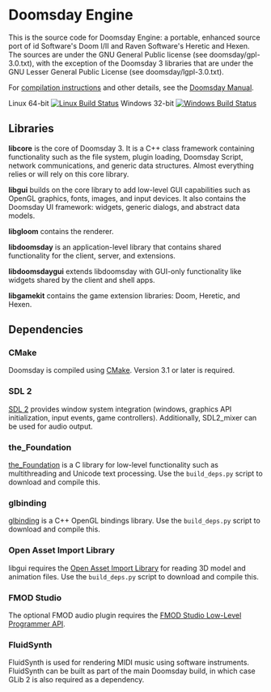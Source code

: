 # Doomsday Engine

This is the source code for Doomsday Engine: a portable, enhanced source port of id Software's Doom I/II and Raven Software's Heretic and Hexen. The sources are under the GNU General Public license (see doomsday/gpl-3.0.txt), with the exception of the Doomsday 3 libraries that are under the GNU Lesser General Public License (see doomsday/lgpl-3.0.txt).

For [compilation instructions](https://manual.dengine.net/devel/compilation) and other details, see the [Doomsday Manual](https://manual.dengine.net/).

Linux 64-bit [![Linux Build Status](https://travis-ci.org/skyjake/Doomsday-Engine.svg)](https://travis-ci.org/skyjake/Doomsday-Engine) Windows 32-bit [![Windows Build Status](https://ci.appveyor.com/api/projects/status/79h7egw7q225gj2h?svg=true)](https://ci.appveyor.com/project/skyjake/doomsday-engine)

## Libraries

**libcore** is the core of Doomsday 3. It is a C++ class framework containing functionality such as the file system, plugin loading, Doomsday Script, network communications, and generic data structures. Almost everything relies or will rely on this core library.

**libgui** builds on the core library to add low-level GUI capabilities such as OpenGL graphics, fonts, images, and input devices. It also contains the Doomsday UI framework: widgets, generic dialogs, and abstract data models.

**libgloom** contains the renderer.

**libdoomsday** is an application-level library that contains shared functionality for the client, server, and extensions.

**libdoomsdaygui** extends libdoomsday with GUI-only functionality like widgets shared by the client and shell apps.

**libgamekit** contains the game extension libraries: Doom, Heretic, and Hexen.

## Dependencies

### CMake

Doomsday is compiled using [CMake](http://cmake.org/). Version 3.1 or later is required.

### SDL 2

[SDL 2](http://libsdl.org) provides window system integration (windows, graphics API initialization, input events, game controllers). Additionally, SDL2_mixer can be used for audio output.

### the_Foundation

[the_Foundation](https://git.skyjake.fi/skyjake/the_Foundation/) is a C library for low-level functionality such as multithreading and Unicode text processing. Use the `build_deps.py` script to download and compile this.

### glbinding

[glbinding](https://glbinding.org) is a C++ OpenGL bindings library. Use the `build_deps.py` script to download and compile this.

### Open Asset Import Library

libgui requires the [Open Asset Import Library](http://assimp.sourceforge.net/lib_html/index.html) for reading 3D model and animation files. Use the `build_deps.py` script to download and compile this.

### FMOD Studio

The optional FMOD audio plugin requires the [FMOD Studio Low-Level Programmer API](http://www.fmod.org/download).

### FluidSynth

FluidSynth is used for rendering MIDI music using software instruments. FluidSynth can be built as part of the main Doomsday build, in which case GLib 2 is also required as a dependency.


